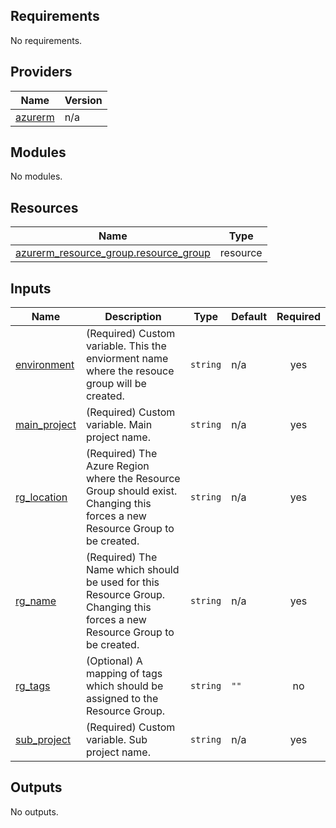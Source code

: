 <!-- BEGIN_TF_DOCS -->
## Requirements

No requirements.

## Providers

| Name | Version |
|------|---------|
| <a name="provider_azurerm"></a> [azurerm](#provider\_azurerm) | n/a |

## Modules

No modules.

## Resources

| Name | Type |
|------|------|
| [azurerm_resource_group.resource_group](https://registry.terraform.io/providers/hashicorp/azurerm/latest/docs/resources/resource_group) | resource |

## Inputs

| Name | Description | Type | Default | Required |
|------|-------------|------|---------|:--------:|
| <a name="input_environment"></a> [environment](#input\_environment) | (Required) Custom variable. This the enviorment name where the resouce group will be created. | `string` | n/a | yes |
| <a name="input_main_project"></a> [main\_project](#input\_main\_project) | (Required) Custom variable. Main project name. | `string` | n/a | yes |
| <a name="input_rg_location"></a> [rg\_location](#input\_rg\_location) | (Required) The Azure Region where the Resource Group should exist. Changing this forces a new Resource Group to be created. | `string` | n/a | yes |
| <a name="input_rg_name"></a> [rg\_name](#input\_rg\_name) | (Required) The Name which should be used for this Resource Group. Changing this forces a new Resource Group to be created. | `string` | n/a | yes |
| <a name="input_rg_tags"></a> [rg\_tags](#input\_rg\_tags) | (Optional) A mapping of tags which should be assigned to the Resource Group. | `string` | `""` | no |
| <a name="input_sub_project"></a> [sub\_project](#input\_sub\_project) | (Required) Custom variable. Sub project name. | `string` | n/a | yes |

## Outputs

No outputs.
<!-- END_TF_DOCS -->